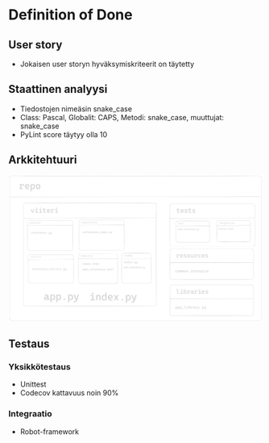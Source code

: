 # Definition of Done

## User story

-   Jokaisen user storyn hyväksymiskriteerit on täytetty

## Staattinen analyysi

-   Tiedostojen nimeäsin snake_case
-   Class: Pascal, Globalit: CAPS, Metodi: snake_case, muuttujat: snake_case
-   PyLint score täytyy olla 10

## Arkkitehtuuri

![Arkkitehtuuri](./folder_structure.png)

## Testaus

### Yksikkötestaus

-   Unittest
-   Codecov kattavuus noin 90%

### Integraatio

-   Robot-framework
